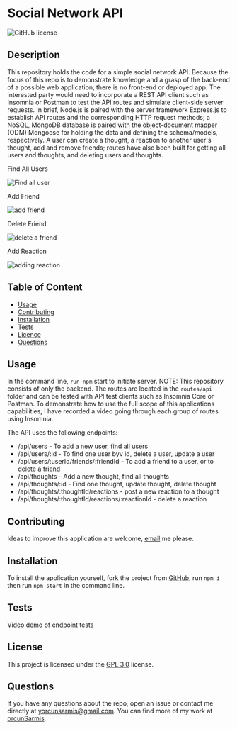   # **Social Network API**

  ![GitHub license](https://img.shields.io/badge/license-GPL3.0-blue.svg)
  
  ## Description 
  
  This repository holds the code for a simple social network API. Because the focus of this repo is to demonstrate knowledge and a grasp of the back-end of a possible   web application, there is no front-end or deployed app. The interested party would need to incorporate a REST API client such as Insomnia or Postman to test the API   routes and simulate client-side server requests. In brief, Node.js is paired with the server framework Express.js to establish API routes and the corresponding HTTP   request methods; a NoSQL, MongoDB database is paired with the object-document mapper (ODM) Mongoose for holding the data and defining the schema/models,               respectively. A user can create a thought, a reaction to another user's thought, add and remove friends; routes have also been built for getting all users and         thoughts, and deleting users and thoughts.
  
  Find All Users
  
  ![Find all user](https://user-images.githubusercontent.com/79064464/179919148-e427dc9e-5218-448c-8191-98385aa12614.png)
  
  Add Friend
  
  ![add friend ](https://user-images.githubusercontent.com/79064464/179919357-fbce1185-d464-4b51-ae6c-9fe9493067f6.png)

   Delete Friend
   
  ![delete a friend](https://user-images.githubusercontent.com/79064464/179919510-d1e95a58-6ee8-4cf7-be55-286a6f13953b.png)
  
  Add Reaction
  
  ![adding reaction](https://user-images.githubusercontent.com/79064464/179919624-78ec9a53-57fe-41d8-a92c-0b1f276c5ec8.png)


  ## Table of Content

  * [Usage](#usage)
  * [Contributing](#contributing)
  * [Installation](#installation)
  * [Tests](#tests)
  * [Licence](#license)
  * [Questions](#questions)

  ## Usage

  In the command line, `run npm` start to initiate server. NOTE: This repository consists of only the backend. The routes are located in the `routes/api` folder and     can be tested with API test clients such as Insomnia Core or Postman.
  To demonstrate how to use the full scope of this applications capabilities, I have recorded a video going through each group of routes using Insomnia.
  
  The API uses the following endpoints:
  
  - /api/users - To add a new user, find all users
  - /api/users/:id - To find one user byv id, delete a user, update a user
  - /api/users/:userId/friends/:friendId - To add a friend to a user, or to delete a friend
  - /api/thoughts - Add a new thought, find all thoughts
  - /api/thoughts/:id - Find one thought, update thought, delete thought
  - /api/thoughts/:thoughtId/reactions - post a new reaction to a thought
  - /api/thoughts/:thoughtId/reactions/:reactionId - delete a reaction

  ## Contributing

  Ideas to improve this application are welcome, [email](yorcunsarmis@gmail.com) me please.

  ## Installation

  To install the application yourself, fork the project from [GitHub](https://github.com/orcunSarmis/Social-Network-API), run `npm i` then run `npm start` in the command line.

  ## Tests

  Video demo of endpoint tests

  ## License

   This project is licensed under the [GPL 3.0](https://choosealicense.com/licenses/gpl-3.0/) license. 

  ## Questions

  If you have any questions about the repo, open an issue or contact me directly at yorcunsarmis@gmail.com. You can find more of my work at [orcunSarmis](https://github.com/orcunSarmis/).
